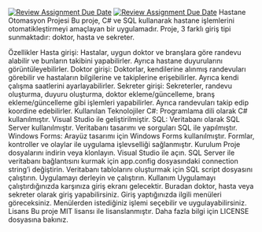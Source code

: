 [![Review Assignment Due Date](https://classroom.github.com/assets/deadline-readme-button-24ddc0f5d75046c5622901739e7c5dd533143b0c8e959d652212380cedb1ea36.svg)](https://classroom.github.com/a/uelKf0-p)
[![Review Assignment Due Date](https://classroom.github.com/assets/deadline-readme-button-8d59dc4de5201274e310e4c54b9627a8934c3b88527886e3b421487c677d23eb.svg)](https://classroom.github.com/a/uelKf0-p)
Hastane Otomasyon Projesi
Bu proje, C# ve SQL kullanarak hastane işlemlerini otomatikleştirmeyi amaçlayan bir uygulamadır. Proje, 3 farklı giriş tipi sunmaktadır: doktor, hasta ve sekreter.

Özellikler
Hasta girişi: Hastalar, uygun doktor ve branşlara göre randevu alabilir ve bunların takibini yapabilirler. Ayrıca hastane duyurularını görüntüleyebilirler.
Doktor girişi: Doktorlar, kendilerine alınmış randevuları görebilir ve hastaların bilgilerine ve takiplerine erişebilirler. Ayrıca kendi çalışma saatlerini ayarlayabilirler.
Sekreter girişi: Sekreterler, randevu oluşturma, duyuru oluşturma, doktor ekleme/güncelleme, branş ekleme/güncelleme gibi işlemleri yapabilirler. Ayrıca randevuları takip edip koordine edebilirler.
Kullanılan Teknolojiler
C#: Programlama dili olarak C# kullanılmıştır. Visual Studio ile geliştirilmiştir.
SQL: Veritabanı olarak SQL Server kullanılmıştır. Veritabanı tasarımı ve sorguları SQL ile yapılmıştır.
Windows Forms: Arayüz tasarımı için Windows Forms kullanılmıştır. Formlar, kontroller ve olaylar ile uygulama işlevselliği sağlanmıştır.
Kurulum
Proje dosyalarını indirin veya klonlayın.
Visual Studio ile açın.
SQL Server ile veritabanı bağlantısını kurmak için app.config dosyasındaki connection string’i değiştirin.
Veritabanı tablolarını oluşturmak için SQL script dosyasını çalıştırın.
Uygulamayı derleyin ve çalıştırın.
Kullanım
Uygulamayı çalıştırdığınızda karşınıza giriş ekranı gelecektir. Buradan doktor, hasta veya sekreter olarak giriş yapabilirsiniz.
Giriş yaptığınızda ilgili menüleri göreceksiniz. Menülerden istediğiniz işlemi seçebilir ve uygulayabilirsiniz.
Lisans
Bu proje MIT lisansı ile lisanslanmıştır. Daha fazla bilgi için LICENSE dosyasına bakınız.
